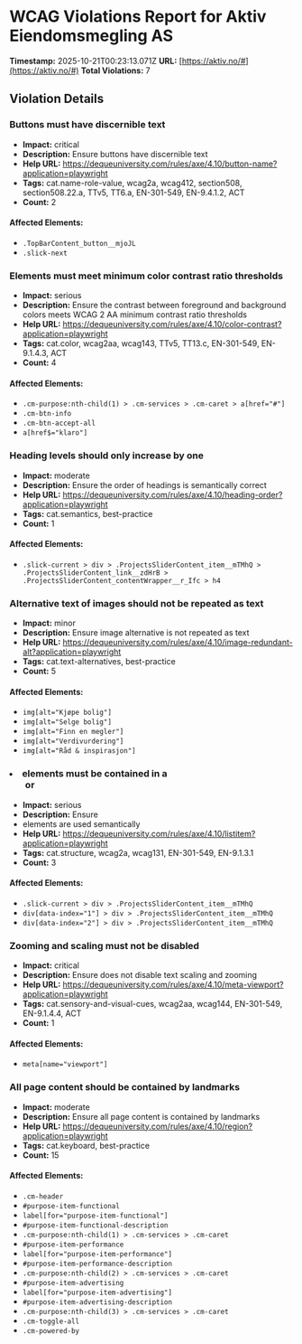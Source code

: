 # WCAG Violations Report for Aktiv Eiendomsmegling AS

**Timestamp:** 2025-10-21T00:23:13.071Z
**URL:** [https://aktiv.no/#](https://aktiv.no/#)
**Total Violations:** 7

## Violation Details

### Buttons must have discernible text

- **Impact:** critical
- **Description:** Ensure buttons have discernible text
- **Help URL:** https://dequeuniversity.com/rules/axe/4.10/button-name?application=playwright
- **Tags:** cat.name-role-value, wcag2a, wcag412, section508, section508.22.a, TTv5, TT6.a, EN-301-549, EN-9.4.1.2, ACT
- **Count:** 2

#### Affected Elements:

- `.TopBarContent_button__mjoJL`
- `.slick-next`

### Elements must meet minimum color contrast ratio thresholds

- **Impact:** serious
- **Description:** Ensure the contrast between foreground and background colors meets WCAG 2 AA minimum contrast ratio thresholds
- **Help URL:** https://dequeuniversity.com/rules/axe/4.10/color-contrast?application=playwright
- **Tags:** cat.color, wcag2aa, wcag143, TTv5, TT13.c, EN-301-549, EN-9.1.4.3, ACT
- **Count:** 4

#### Affected Elements:

- `.cm-purpose:nth-child(1) > .cm-services > .cm-caret > a[href="#"]`
- `.cm-btn-info`
- `.cm-btn-accept-all`
- `a[href$="klaro"]`

### Heading levels should only increase by one

- **Impact:** moderate
- **Description:** Ensure the order of headings is semantically correct
- **Help URL:** https://dequeuniversity.com/rules/axe/4.10/heading-order?application=playwright
- **Tags:** cat.semantics, best-practice
- **Count:** 1

#### Affected Elements:

- `.slick-current > div > .ProjectsSliderContent_item__mTMhQ > .ProjectsSliderContent_link__zdHrB > .ProjectsSliderContent_contentWrapper__r_Ifc > h4`

### Alternative text of images should not be repeated as text

- **Impact:** minor
- **Description:** Ensure image alternative is not repeated as text
- **Help URL:** https://dequeuniversity.com/rules/axe/4.10/image-redundant-alt?application=playwright
- **Tags:** cat.text-alternatives, best-practice
- **Count:** 5

#### Affected Elements:

- `img[alt="Kjøpe bolig"]`
- `img[alt="Selge bolig"]`
- `img[alt="Finn en megler"]`
- `img[alt="Verdivurdering"]`
- `img[alt="Råd & inspirasjon"]`

### <li> elements must be contained in a <ul> or <ol>

- **Impact:** serious
- **Description:** Ensure <li> elements are used semantically
- **Help URL:** https://dequeuniversity.com/rules/axe/4.10/listitem?application=playwright
- **Tags:** cat.structure, wcag2a, wcag131, EN-301-549, EN-9.1.3.1
- **Count:** 3

#### Affected Elements:

- `.slick-current > div > .ProjectsSliderContent_item__mTMhQ`
- `div[data-index="1"] > div > .ProjectsSliderContent_item__mTMhQ`
- `div[data-index="2"] > div > .ProjectsSliderContent_item__mTMhQ`

### Zooming and scaling must not be disabled

- **Impact:** critical
- **Description:** Ensure <meta name="viewport"> does not disable text scaling and zooming
- **Help URL:** https://dequeuniversity.com/rules/axe/4.10/meta-viewport?application=playwright
- **Tags:** cat.sensory-and-visual-cues, wcag2aa, wcag144, EN-301-549, EN-9.1.4.4, ACT
- **Count:** 1

#### Affected Elements:

- `meta[name="viewport"]`

### All page content should be contained by landmarks

- **Impact:** moderate
- **Description:** Ensure all page content is contained by landmarks
- **Help URL:** https://dequeuniversity.com/rules/axe/4.10/region?application=playwright
- **Tags:** cat.keyboard, best-practice
- **Count:** 15

#### Affected Elements:

- `.cm-header`
- `#purpose-item-functional`
- `label[for="purpose-item-functional"]`
- `#purpose-item-functional-description`
- `.cm-purpose:nth-child(1) > .cm-services > .cm-caret`
- `#purpose-item-performance`
- `label[for="purpose-item-performance"]`
- `#purpose-item-performance-description`
- `.cm-purpose:nth-child(2) > .cm-services > .cm-caret`
- `#purpose-item-advertising`
- `label[for="purpose-item-advertising"]`
- `#purpose-item-advertising-description`
- `.cm-purpose:nth-child(3) > .cm-services > .cm-caret`
- `.cm-toggle-all`
- `.cm-powered-by`
